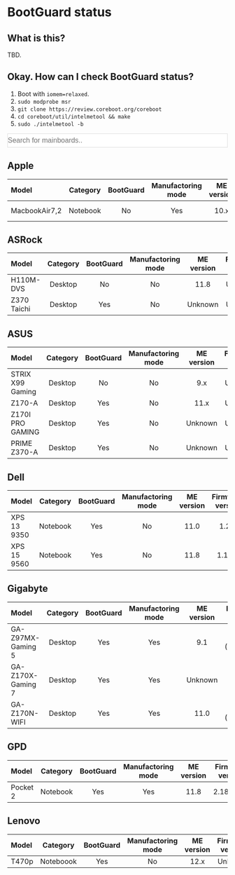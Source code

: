 # BootGuard status
## What is this?
TBD.

## Okay. How can I check BootGuard status?
1. Boot with `iomem=relaxed`.
2. `sudo modprobe msr`
3. `git clone https://review.coreboot.org/coreboot`
4. `cd coreboot/util/intelmetool && make`
5. `sudo ./intelmetool -b`

<input type="text" id="search" onkeyup="search()" style="width: 100%; font-size: 16px; padding: 6px 0px; border: 1px solid #ddd;" placeholder="Search for mainboards..">

## Apple

| Model | Category | BootGuard | Manufactoring mode | ME version | Firmware version | coreboot support |
|:------|:--------:|:---------:|:------------------:|:----------:|:----------------:|:----------------:|
| MacbookAir7,2 | Notebook | No | Yes | 10.x | macOS 10.13.6 | No |

## ASRock

| Model | Category | BootGuard | Manufactoring mode | ME version | Firmware version | coreboot support |
|:------|:--------:|:---------:|:------------------:|:----------:|:----------------:|:----------------:|
| H110M-DVS | Desktop | No | No | 11.8 | Unknown | Yes |
| Z370 Taichi | Desktop | Yes | No | Unknown | Unknown | No |

## ASUS

| Model | Category | BootGuard | Manufactoring mode | ME version | Firmware version | coreboot support |
|:------|:--------:|:---------:|:------------------:|:----------:|:----------------:|:----------------:|
| STRIX X99 Gaming | Desktop | No | No | 9.x | Unknown | No |
| Z170-A | Desktop | Yes | No | 11.x | Unknown | No |
| Z170I PRO GAMING | Desktop | Yes | No | Unknown | Unknown | No |
| PRIME Z370-A | Desktop | Yes | No | Unknown | Unknown | No |

## Dell

| Model | Category | BootGuard | Manufactoring mode | ME version | Firmware version | coreboot support |
|:------|:--------:|:---------:|:------------------:|:----------:|:----------------:|:----------------:|
| XPS 13 9350 | Notebook | Yes | No | 11.0 | 1.2.3 | No |
| XPS 15 9560 | Notebook | Yes | No | 11.8 | 1.12.1 | No |

## Gigabyte

| Model | Category | BootGuard | Manufactoring mode | ME version | Firmware version | coreboot support |
|:------|:--------:|:---------:|:------------------:|:----------:|:----------------:|:----------------:|
| GA-Z97MX-Gaming 5 | Desktop | Yes | Yes | 9.1 | F4 (05/2014) | No |
| GA-Z170X-Gaming 7 | Desktop | Yes | Yes | Unknown | F8 | No |
| GA-Z170N-WIFI | Desktop | Yes | Yes | 11.0 | F6 (10/2015) | No |

## GPD

| Model | Category | BootGuard | Manufactoring mode | ME version | Firmware version | coreboot support |
|:------|:--------:|:---------:|:------------------:|:----------:|:----------------:|:----------------:|
| Pocket 2 | Notebook | Yes | Yes | 11.8 | 2.18.1263 | No |

## Lenovo

| Model | Category | BootGuard | Manufactoring mode | ME version | Firmware version | coreboot support |
|:------|:--------:|:---------:|:------------------:|:----------:|:----------------:|:----------------:|
| T470p | Noteboook | Yes | No | 12.x | Unknown | No |
